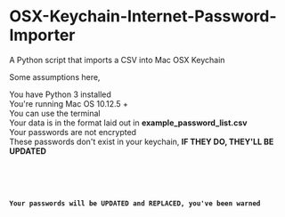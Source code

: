 # OSX-Keychain-Internet-Password-Importer
A Python script that imports a CSV into Mac OSX Keychain

Some assumptions here,

You have Python 3 installed<br>
You're running Mac OS 10.12.5 +<br>
You can use the terminal<br>
Your data is in the format laid out in **example_password_list.csv**<br>
Your passwords are not encrypted<br>
These passwords don't exist in your keychain, **IF THEY DO, THEY'LL BE UPDATED**

<Br><br><br>

**`Your passwords will be UPDATED and REPLACED, you've been warned`**